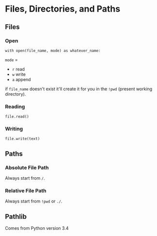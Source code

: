 # Files, Directories, and Paths

## Files

### Open

```with open(file_name, mode) as whatever_name:```

`mode` = 
* `r` read
* `w` write
* `a` append

if `file_name` doesn't exist it'll create it for you in the `!pwd` (present working directory).

### Reading

```file.read()```

### Writing

```file.write(text)```

## Paths

### Absolute File Path

Always start from `/`.

### Relative File Path

Always start from `!pwd` or `./`.

## Pathlib

Comes from Python version 3.4
